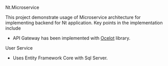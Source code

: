 Nt.Microservice

This project demonstrate usage of Microservice architecture for implementing backend for Nt application. Key points in the implementation include

- API Gateway has been implemented with [Ocelot](https://ocelot.readthedocs.io/en/latest/) library.

User Service
- Uses Entity Framework Core with Sql Server. 
